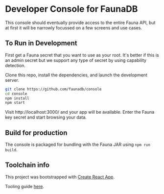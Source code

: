 # Developer Console for FaunaDB

This console should eventually provide access to the entire Fauna API, but at
first it will be narrowly focussed on a few screens and use cases.

## To Run in Development

First get a Fauna secret that you want to use as your root. It's better if this
is an admin secret but we support any type of secret by using capability detection.

Clone this repo, install the dependencies, and launch the development server.

```sh
git clone https://github.com/faunadb/console
cd console
npm install
npm start
```

Visit http://localhost:3000/ and your app will be available. Enter the Fauna key
secret and start browsing your data.

## Build for production

The console is packaged for bundling with the Fauna JAR using `npm run build`.

## Toolchain info

This project was bootstrapped with [Create React App](https://github.com/facebookincubator/create-react-app).

Tooling guide [here](https://github.com/facebookincubator/create-react-app/blob/master/packages/react-scripts/template/README.md).
